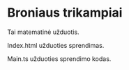# Broniaus trikampiai

Tai matematinė užduotis.

Index.html užduoties sprendimas.

Main.ts užduoties sprendimo kodas.
